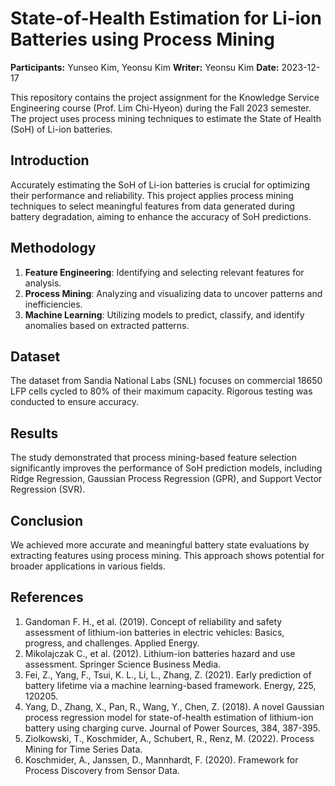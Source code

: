 # State-of-Health Estimation for Li-ion Batteries using Process Mining

**Participants:** Yunseo Kim, Yeonsu Kim
**Writer:** Yeonsu Kim
**Date:** 2023-12-17

This repository contains the project assignment for the Knowledge Service Engineering course (Prof. Lim Chi-Hyeon) during the Fall 2023 semester. The project uses process mining techniques to estimate the State of Health (SoH) of Li-ion batteries.

## Introduction
Accurately estimating the SoH of Li-ion batteries is crucial for optimizing their performance and reliability. This project applies process mining techniques to select meaningful features from data generated during battery degradation, aiming to enhance the accuracy of SoH predictions.

## Methodology
1. **Feature Engineering**: Identifying and selecting relevant features for analysis.
2. **Process Mining**: Analyzing and visualizing data to uncover patterns and inefficiencies.
3. **Machine Learning**: Utilizing models to predict, classify, and identify anomalies based on extracted patterns.

## Dataset
The dataset from Sandia National Labs (SNL) focuses on commercial 18650 LFP cells cycled to 80% of their maximum capacity. Rigorous testing was conducted to ensure accuracy.

## Results
The study demonstrated that process mining-based feature selection significantly improves the performance of SoH prediction models, including Ridge Regression, Gaussian Process Regression (GPR), and Support Vector Regression (SVR).

## Conclusion
We achieved more accurate and meaningful battery state evaluations by extracting features using process mining. This approach shows potential for broader applications in various fields.

## References
1. Gandoman F. H., et al. (2019). Concept of reliability and safety assessment of lithium-ion batteries in electric vehicles: Basics, progress, and challenges. Applied Energy.
2. Mikolajczak C., et al. (2012). Lithium-ion batteries hazard and use assessment. Springer Science Business Media.
3. Fei, Z., Yang, F., Tsui, K. L., Li, L., Zhang, Z. (2021). Early prediction of battery lifetime via a machine learning-based framework. Energy, 225, 120205.
4. Yang, D., Zhang, X., Pan, R., Wang, Y., Chen, Z. (2018). A novel Gaussian process regression model for state-of-health estimation of lithium-ion battery using charging curve. Journal of Power Sources, 384, 387-395.
5. Ziolkowski, T., Koschmider, A., Schubert, R., Renz, M. (2022). Process Mining for Time Series Data.
6. Koschmider, A., Janssen, D., Mannhardt, F. (2020). Framework for Process Discovery from Sensor Data.
